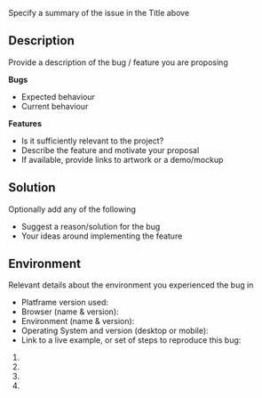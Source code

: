 Specify a summary of the issue in the Title above

## Description
Provide a description of the bug / feature you are proposing

**Bugs**  
* Expected behaviour
* Current behaviour

**Features**  
* Is it sufficiently relevant to the project?
* Describe the feature and motivate your proposal
* If available, provide links to artwork or a demo/mockup

## Solution
Optionally add any of the following
* Suggest a reason/solution for the bug
* Your ideas around implementing the feature

## Environment
Relevant details about the environment you experienced the bug in
* Platframe version used:
* Browser (name & version): <!--- Firefox 60.0.1 -->
* Environment (name & version): <!--- Node 8.11.0 -->
* Operating System and version (desktop or mobile): <!--- Ubuntu 18.04 -->
* Link to a live example, or set of steps to reproduce this bug:
1.
2.
3.
4.
